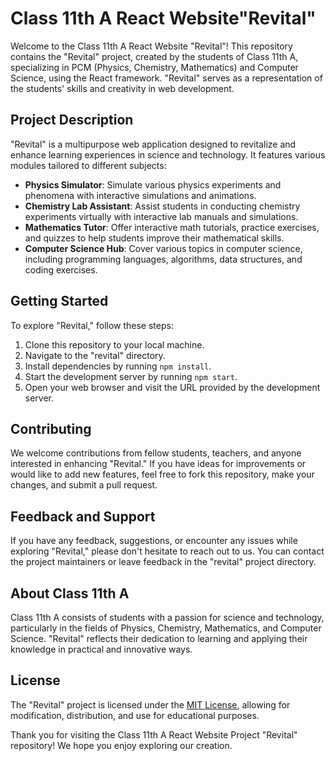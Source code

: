 # Class 11th A React Website"Revital"

Welcome to the Class 11th A React Website "Revital"! This repository contains the "Revital" project, created by the students of Class 11th A, specializing in PCM (Physics, Chemistry, Mathematics) and Computer Science, using the React framework. "Revital" serves as a representation of the students' skills and creativity in web development.

## Project Description

"Revital" is a multipurpose web application designed to revitalize and enhance learning experiences in science and technology. It features various modules tailored to different subjects:

- **Physics Simulator**: Simulate various physics experiments and phenomena with interactive simulations and animations.
- **Chemistry Lab Assistant**: Assist students in conducting chemistry experiments virtually with interactive lab manuals and simulations.
- **Mathematics Tutor**: Offer interactive math tutorials, practice exercises, and quizzes to help students improve their mathematical skills.
- **Computer Science Hub**: Cover various topics in computer science, including programming languages, algorithms, data structures, and coding exercises.

## Getting Started

To explore "Revital," follow these steps:

1. Clone this repository to your local machine.
2. Navigate to the "revital" directory.
3. Install dependencies by running `npm install`.
4. Start the development server by running `npm start`.
5. Open your web browser and visit the URL provided by the development server.

## Contributing

We welcome contributions from fellow students, teachers, and anyone interested in enhancing "Revital." If you have ideas for improvements or would like to add new features, feel free to fork this repository, make your changes, and submit a pull request.

## Feedback and Support

If you have any feedback, suggestions, or encounter any issues while exploring "Revital," please don't hesitate to reach out to us. You can contact the project maintainers or leave feedback in the "revital" project directory.

## About Class 11th A

Class 11th A consists of students with a passion for science and technology, particularly in the fields of Physics, Chemistry, Mathematics, and Computer Science. "Revital" reflects their dedication to learning and applying their knowledge in practical and innovative ways.

## License

The "Revital" project is licensed under the [MIT License](LICENSE), allowing for modification, distribution, and use for educational purposes.

Thank you for visiting the Class 11th A React Website Project "Revital" repository! We hope you enjoy exploring our creation.